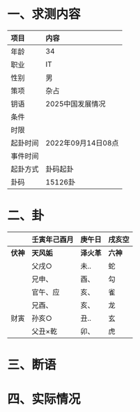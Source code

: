 # 一、求测内容
|项目|内容|
|:-|:-|
|年龄|34|
|职业|IT|
|性别|男|
|策项|杂占|
|钥语|2025中国发展情况|
|条件||
|时限||
|起卦时间|2022年09月14日08点|
|事件时间||
|起卦方式|卦码起卦|
|卦码|15126卦|

# 二、卦
||壬寅年己酉月|庚午日|戌亥空|
|:-|:-|:-|:-|
|**伏神**|**天风姤**|**泽火革**|**六神**|
||父戌○|未..|蛇|
||兄申、|酉、|勾|
||官午、应|亥、|雀|
||兄酉、|亥、|龙|
|财寅|孙亥○|丑..|玄|
||父丑×乾|卯、|虎|


# 三、断语

# 四、实际情况